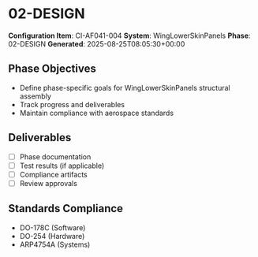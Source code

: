 # 02-DESIGN

**Configuration Item**: CI-AF041-004
**System**: WingLowerSkinPanels
**Phase**: 02-DESIGN
**Generated**: 2025-08-25T08:05:30+00:00

## Phase Objectives
- Define phase-specific goals for WingLowerSkinPanels structural assembly
- Track progress and deliverables
- Maintain compliance with aerospace standards

## Deliverables
- [ ] Phase documentation
- [ ] Test results (if applicable)
- [ ] Compliance artifacts
- [ ] Review approvals

## Standards Compliance
- DO-178C (Software)
- DO-254 (Hardware)
- ARP4754A (Systems)

